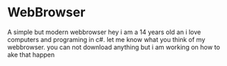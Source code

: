 # WebBrowser
A simple but modern webbrowser
hey i am a 14 years old an i love computers and programing in c#. let me know what you think of my webbrowser.
you can not download anything but i am working on how to ake that happen
